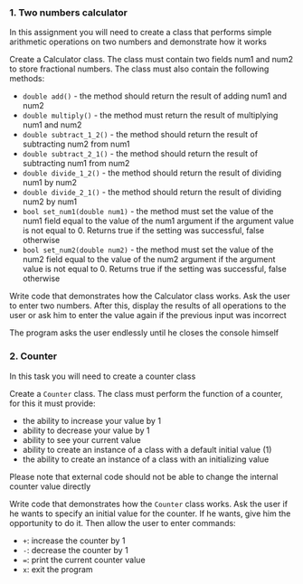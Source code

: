 ### 1. Two numbers calculator

In this assignment you will need to create a class that performs simple arithmetic operations on two numbers and demonstrate how it works

Create a Calculator class. The class must contain two fields num1 and num2 to store fractional numbers. The class must also contain the following methods:

- `double add()` - the method should return the result of adding num1 and num2
- `double multiply()` - the method must return the result of multiplying num1 and num2
- `double subtract_1_2()` - the method should return the result of subtracting num2 from num1
- `double subtract_2_1()` - the method should return the result of subtracting num1 from num2
- `double divide_1_2()` - the method should return the result of dividing num1 by num2
- `double divide_2_1()` - the method should return the result of dividing num2 by num1
- `bool set_num1(double num1)` - the method must set the value of the num1 field equal to the value of the num1 argument if the argument value is not equal to 0. Returns true if the setting was successful, false otherwise
- `bool set_num2(double num2)` - the method must set the value of the num2 field equal to the value of the num2 argument if the argument value is not equal to 0. Returns true if the setting was successful, false otherwise

Write code that demonstrates how the Calculator class works. Ask the user to enter two numbers. After this, display the results of all operations to the user or ask him to enter the value again if the previous input was incorrect

The program asks the user endlessly until he closes the console himself

### 2. Counter

In this task you will need to create a counter class

Create a `Counter` class. The class must perform the function of a counter, for this it must provide:

- the ability to increase your value by 1
- ability to decrease your value by 1
- ability to see your current value
- ability to create an instance of a class with a default initial value (1)
- the ability to create an instance of a class with an initializing value

Please note that external code should not be able to change the internal counter value directly

Write code that demonstrates how the `Counter` class works. Ask the user if he wants to specify an initial value for the counter. If he wants, give him the opportunity to do it. Then allow the user to enter commands:

- `+`: increase the counter by 1
- `-`: decrease the counter by 1
- `=`: print the current counter value
- `x`: exit the program
